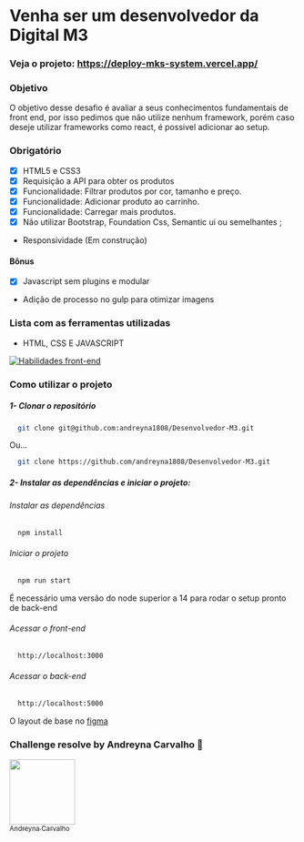 # Venha ser um desenvolvedor da Digital M3

### Veja o projeto: https://deploy-mks-system.vercel.app/

### Objetivo

O objetivo desse desafio é avaliar a seus conhecimentos fundamentais de front end, por isso pedimos que não utilize nenhum framework, porém caso deseje utilizar frameworks como react, é possivel adicionar ao setup.
### Obrigatório

- [x] HTML5 e CSS3
- [x] Requisição a API para obter os produtos
- [x] Funcionalidade: Filtrar produtos por cor, tamanho e preço.
- [x] Funcionalidade: Adicionar produto ao carrinho.
- [x] Funcionalidade: Carregar mais produtos.
- [x] Não utilizar Bootstrap, Foundation Css, Semantic ui ou semelhantes ;
- Responsividade (Em construção)

#### Bônus

- [x] Javascript sem plugins e modular
- Adição de processo no gulp para otimizar imagens
### Lista com as ferramentas utilizadas

- HTML, CSS E JAVASCRIPT

[![Habilidades front-end](https://skillicons.dev/icons?i=html,css,js)](https://skillicons.dev)

### Como utilizar o projeto

##### 1- Clonar o repositório

```bash
  git clone git@github.com:andreyna1808/Desenvolvedor-M3.git
```
  
   Ou...
   
```bash
  git clone https://github.com/andreyna1808/Desenvolvedor-M3.git
```

##### 2- Instalar as dependências e iniciar o projeto:

 ###### Instalar as dependências
 
```bash
  npm install
```

 ###### Iniciar o projeto
 
```bash
  npm run start
```

É necessário uma versão do node superior a 14 para rodar o setup pronto de back-end

 ###### Acessar o front-end

```bash
  http://localhost:3000
```

 ###### Acessar o back-end

```bash
  http://localhost:5000
```

O layout de base no [figma](https://www.figma.com/file/hPfcV6VClVfkHCtje9997Q/Desafio-m3?node-id=0%3A1)

### Challenge resolve by Andreyna Carvalho 🤗

[<img src="https://avatars.githubusercontent.com/u/87716793?v=4" width=115><br><sub>Andreyna Carvalho</sub>](https://github.com/andreyna1808)
  


